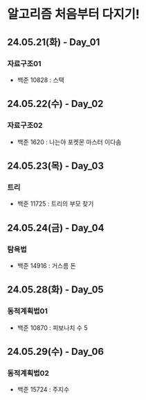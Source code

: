 # 알고리즘 처음부터 다지기!

## 24.05.21(화) - Day_01
### 자료구조01

- 백준 10828 : 스택

## 24.05.22(수) - Day_02
### 자료구조02

- 백준 1620 : 나는야 포켓몬 마스터 이다솜

## 24.05.23(목) - Day_03
### 트리

- 백준 11725 : 트리의 부모 찾기

## 24.05.24(금) - Day_04
### 탐욕법

- 백준 14916 : 거스름 돈

## 24.05.28(화) - Day_05
### 동적계획법01

- 백준 10870 : 피보나치 수 5

## 24.05.29(수) - Day_06
### 동적계획법02

- 백준 15724 : 주지수